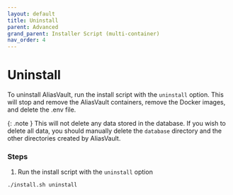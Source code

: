 ```yaml
---
layout: default
title: Uninstall
parent: Advanced
grand_parent: Installer Script (multi-container)
nav_order: 4
---
```


# Uninstall

To uninstall AliasVault, run the install script with the `uninstall` option. This will stop and remove the AliasVault containers, remove the Docker images, and delete the .env file.

{: .note }
This will not delete any data stored in the database. If you wish to delete all data, you should manually delete the `database` directory and the other directories created by AliasVault.

### Steps
1. Run the install script with the `uninstall` option
```bash
./install.sh uninstall
```
